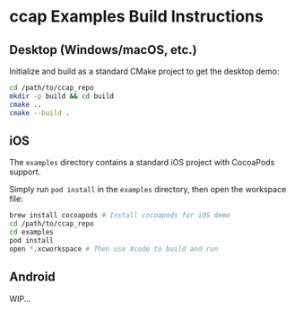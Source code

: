 # ccap Examples Build Instructions

## Desktop (Windows/macOS, etc.)

Initialize and build as a standard CMake project to get the desktop demo:

```sh
cd /path/to/ccap_repo
mkdir -p build && cd build
cmake ..
cmake --build .
```

## iOS

The `examples` directory contains a standard iOS project with CocoaPods support.

Simply run `pod install` in the `examples` directory, then open the workspace file:

```sh
brew install cocoapods # Install cocoapods for iOS demo
cd /path/to/ccap_repo
cd examples
pod install
open *.xcworkspace # Then use Xcode to build and run
```

## Android

WIP...
